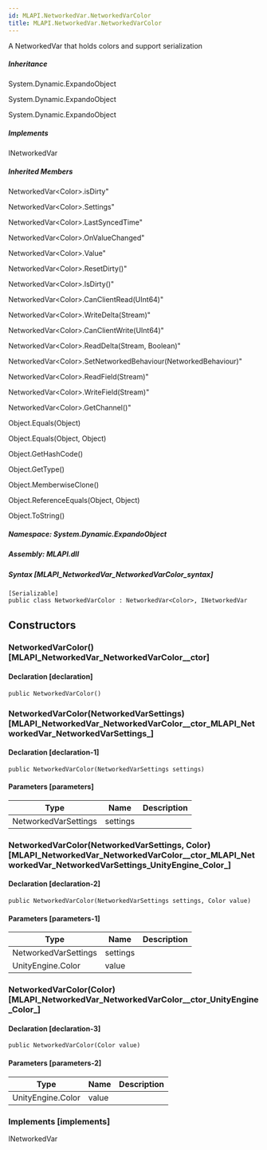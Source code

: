```yaml
---  
id: MLAPI.NetworkedVar.NetworkedVarColor  
title: MLAPI.NetworkedVar.NetworkedVarColor  
---
```


<div class="markdown level0 summary" markdown="1">

A NetworkedVar that holds colors and support serialization

</div>

<div class="markdown level0 conceptual" markdown="1">

</div>

<div class="inheritance" markdown="1">

##### Inheritance

<div class="level0" markdown="1">

System.Dynamic.ExpandoObject

</div>

<div class="level1" markdown="1">

System.Dynamic.ExpandoObject

</div>

<div class="level2" markdown="1">

System.Dynamic.ExpandoObject

</div>

</div>

<div markdown="1" classs="implements">

##### Implements

<div markdown="1">

INetworkedVar

</div>

</div>

<div class="inheritedMembers" markdown="1">

##### Inherited Members

<div markdown="1">

NetworkedVar\<Color\>.isDirty"

</div>

<div markdown="1">

NetworkedVar\<Color\>.Settings"

</div>

<div markdown="1">

NetworkedVar\<Color\>.LastSyncedTime"

</div>

<div markdown="1">

NetworkedVar\<Color\>.OnValueChanged"

</div>

<div markdown="1">

NetworkedVar\<Color\>.Value"

</div>

<div markdown="1">

NetworkedVar\<Color\>.ResetDirty()"

</div>

<div markdown="1">

NetworkedVar\<Color\>.IsDirty()"

</div>

<div markdown="1">

NetworkedVar\<Color\>.CanClientRead(UInt64)"

</div>

<div markdown="1">

NetworkedVar\<Color\>.WriteDelta(Stream)"

</div>

<div markdown="1">

NetworkedVar\<Color\>.CanClientWrite(UInt64)"

</div>

<div markdown="1">

NetworkedVar\<Color\>.ReadDelta(Stream, Boolean)"

</div>

<div markdown="1">

NetworkedVar\<Color\>.SetNetworkedBehaviour(NetworkedBehaviour)"

</div>

<div markdown="1">

NetworkedVar\<Color\>.ReadField(Stream)"

</div>

<div markdown="1">

NetworkedVar\<Color\>.WriteField(Stream)"

</div>

<div markdown="1">

NetworkedVar\<Color\>.GetChannel()"

</div>

<div markdown="1">

Object.Equals(Object)

</div>

<div markdown="1">

Object.Equals(Object, Object)

</div>

<div markdown="1">

Object.GetHashCode()

</div>

<div markdown="1">

Object.GetType()

</div>

<div markdown="1">

Object.MemberwiseClone()

</div>

<div markdown="1">

Object.ReferenceEquals(Object, Object)

</div>

<div markdown="1">

Object.ToString()

</div>

</div>

##### **Namespace**: System.Dynamic.ExpandoObject

##### **Assembly**: MLAPI.dll

##### Syntax [MLAPI_NetworkedVar_NetworkedVarColor_syntax]

    [Serializable]
    public class NetworkedVarColor : NetworkedVar<Color>, INetworkedVar

## Constructors 

### NetworkedVarColor() [MLAPI_NetworkedVar_NetworkedVarColor__ctor]

<div class="markdown level1 summary" markdown="1">

</div>

<div class="markdown level1 conceptual" markdown="1">

</div>

#### Declaration [declaration]

    public NetworkedVarColor()

### NetworkedVarColor(NetworkedVarSettings) [MLAPI_NetworkedVar_NetworkedVarColor__ctor_MLAPI_NetworkedVar_NetworkedVarSettings_]

<div class="markdown level1 summary" markdown="1">

</div>

<div class="markdown level1 conceptual" markdown="1">

</div>

#### Declaration [declaration-1]

    public NetworkedVarColor(NetworkedVarSettings settings)

#### Parameters [parameters]

| Type                 | Name     | Description |
|----------------------|----------|-------------|
| NetworkedVarSettings | settings |             |

### NetworkedVarColor(NetworkedVarSettings, Color) [MLAPI_NetworkedVar_NetworkedVarColor__ctor_MLAPI_NetworkedVar_NetworkedVarSettings_UnityEngine_Color_]

<div class="markdown level1 summary" markdown="1">

</div>

<div class="markdown level1 conceptual" markdown="1">

</div>

#### Declaration [declaration-2]

    public NetworkedVarColor(NetworkedVarSettings settings, Color value)

#### Parameters [parameters-1]

| Type                 | Name     | Description |
|----------------------|----------|-------------|
| NetworkedVarSettings | settings |             |
| UnityEngine.Color    | value    |             |

### NetworkedVarColor(Color) [MLAPI_NetworkedVar_NetworkedVarColor__ctor_UnityEngine_Color_]

<div class="markdown level1 summary" markdown="1">

</div>

<div class="markdown level1 conceptual" markdown="1">

</div>

#### Declaration [declaration-3]

    public NetworkedVarColor(Color value)

#### Parameters [parameters-2]

| Type              | Name  | Description |
|-------------------|-------|-------------|
| UnityEngine.Color | value |             |

### Implements [implements]

<div markdown="1">

INetworkedVar

</div>
